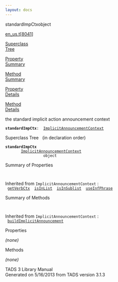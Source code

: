 ```yaml
---
layout: docs
---
```

<span class="title">standardImpCtx</span><span class="type">object</span>

[en_us.t](../file/en_us.t.html)\[[8041](../source/en_us.t.html#8041)\]

[Superclass  
Tree](#_SuperClassTree_)

[Property  
Summary](#_PropSummary_)

[Method  
Summary](#_MethodSummary_)

[Property  
Details](#_Properties_)

[Method  
Details](#_Methods_)

<div class="fdesc">

the standard implicit action announcement context

**`standardImpCtx`**` :   `[`ImplicitAnnouncementContext`](../object/ImplicitAnnouncementContext.html)

</div>

<span id="_SuperClassTree_"></span>

<div class="mjhd">

<span class="hdln">Superclass Tree</span>   (in declaration order)

</div>

**`standardImpCtx`**  
`         `[`ImplicitAnnouncementContext`](../object/ImplicitAnnouncementContext.html)  
`                 object`  
<span id="_PropSummary_"></span>

<div class="mjhd">

<span class="hdln">Summary of Properties</span>  

</div>

` `

Inherited from `ImplicitAnnouncementContext` :  
` `[`getVerbCtx`](../object/ImplicitAnnouncementContext.html#getVerbCtx)`  `[`isInList`](../object/ImplicitAnnouncementContext.html#isInList)`  `[`isInSublist`](../object/ImplicitAnnouncementContext.html#isInSublist)`  `[`useInfPhrase`](../object/ImplicitAnnouncementContext.html#useInfPhrase)`  `

<span id="_MethodSummary_"></span>

<div class="mjhd">

<span class="hdln">Summary of Methods</span>  

</div>

` `

Inherited from `ImplicitAnnouncementContext` :  
` `[`buildImplicitAnnouncement`](../object/ImplicitAnnouncementContext.html#buildImplicitAnnouncement)`  `

<span id="_Properties_"></span>

<div class="mjhd">

<span class="hdln">Properties</span>  

</div>

*(none)* <span id="_Methods_"></span>

<div class="mjhd">

<span class="hdln">Methods</span>  

</div>

*(none)*

<div class="ftr">

TADS 3 Library Manual  
Generated on 5/16/2013 from TADS version 3.1.3

</div>
